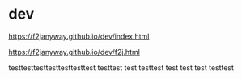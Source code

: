# dev
https://f2janyway.github.io/dev/index.html

https://f2janyway.github.io/dev/f2j.html


testtesttesttesttesttesttest
testtest
test
testtest
test
test
test
testtest
